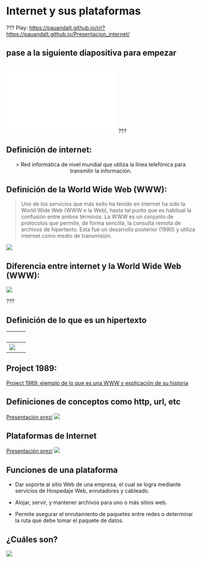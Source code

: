 # Internet y sus plataformas
???
Play: https://pauandalt.github.io/r/r?https://pauandalt.github.io/Presentacion_internet/
## pase a la siguiente diapositiva para empezar

## 
##
![](data:image/png;base64,iVBORw0KGgoAAAANSUhEUgAAAScAAACrCAMAAAATgapkAAAAA1BMVEX///+nxBvIAAAASElEQVR4nO3BMQEAAADCoPVPbQZ/oAAAAAAAAAAAAAAAAAAAAAAAAAAAAAAAAAAAAAAAAAAAAAAAAAAAAAAAAAAAAAAAAAA+A8W4AAH7AbJ4AAAAAElFTkSuQmCC)
???

## Definición de internet:
<p align="center">
> Red informática de nivel mundial que utiliza la línea telefónica para transmitir la información.

## Definición de la World Wide Web (WWW):

> Uno de los servicios que más éxito ha tenido en internet ha sido la World Wide Web (WWW o la Web), hasta tal punto que es habitual la confusión entre ambos términos. La WWW es un conjunto de protocolos que permite, de forma sencilla, la consulta remota de archivos de hipertexto. Esta fue un desarrollo posterior (1990) y utiliza internet como medio de transmisión.

![](https://as01.epimg.net/betech/imagenes/2018/02/27/portada/1519723458_873061_1519723787_noticia_normal.jpg)

## Diferencia entre internet y la World Wide Web (WWW):
![](https://techwelkin.com/wp-content/uploads/2016/12/internet-vs-www-techwelkin.jpg)

???

## Definición de lo que es un **hipertexto**

 &nbsp; | &nbsp; 
--- | --- 
 ![](https://www.media-studies.ca/articles/images/hypertex.gif) | &nbsp; 

## Project 1989: 

[Project 1989: ejemplo de lo que es una WWW y explicación de su historia](https://www.w3.org/History/19921103-hypertext/hypertext/WWW/History.html) 


## Definiciones de conceptos como http, url, etc
[Presentación prezi](https://prezi.com/yy1qvuk2vhtj/que-significan-los-terminos-html-http-tcp-ip-lan-www/)
 ![](https://pauandalt.github.io/Internet_y_sus_plataformas/Explicaci%C3%B3n%20componentes%20b%C3%A1scicas%20de%20la%20web.png)
 
## Plataformas de Internet
[Presentación prezi](https://prezi.com/x97ej4aqd14i/plataformas-de-internet/)
![](http://blogs.tecnalia.com/inspiring-blog/wp-content/uploads/sites/9/2017/10/plataformas-en-internet.jpg)

## Funciones de una plataforma

+ Dar soporte al sitio Web de una empresa, el cual se logra mediante servicios de Hospedaje Web, enrutadores y cableado.

+ Alojar, servir, y mantener archivos para uno o más sitios web.

+ Permite asegurar el enrutamiento de paquetes entre redes o determinar la ruta que debe tomar el paquete de datos.

## ¿Cuáles son?
![](https://pauandalt.github.io/Internet_y_sus_plataformas/plataformas%20de%20internet.jpg)

